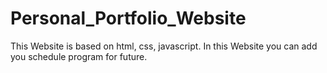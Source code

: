 # Personal_Portfolio_Website
 This Website is based on html, css,  javascript. In this Website you can add you schedule program for future.
